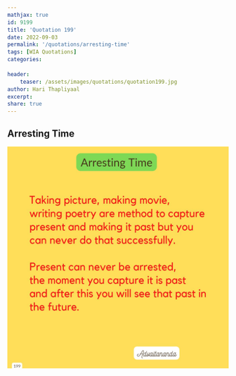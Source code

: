 ```yaml
---
mathjax: true
id: 9199
title: 'Quotation 199'
date: 2022-09-03
permalink: '/quotations/arresting-time'
tags: [WIA Quotations] 
categories: 

header:
    teaser: /assets/images/quotations/quotation199.jpg
author: Hari Thapliyaal 
excerpt:
share: true 
---
```


## Arresting Time

![Arresting Time](/assets/images/quotations/quotation199.jpg)
